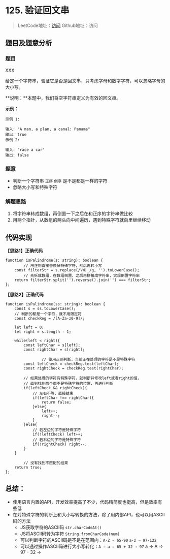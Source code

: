 # 125. 验证回文串

> LeetCode地址：[访问](https://leetcode-cn.com/problems/valid-palindrome/) 
Github地址：访问

## 题目及题意分析

### 题目

XXX

给定一个字符串，验证它是否是回文串，只考虑字母和数字字符，可以忽略字母的大小写。

**说明：**本题中，我们将空字符串定义为有效的回文串。

**示例：**

```
示例 1:

输入: "A man, a plan, a canal: Panama"
输出: true
示例 2:

输入: "race a car"
输出: false
```

### 题意

- 判断一个字符串 `正序`  `倒序` 是不是都是一样的字符
- 忽略大小写和特殊字符

### 解题思路

1. 将字符串转成数组，再倒置一下之后在和正序的字符串做比较
2. 用两个指针，从数组的两头向中间遍历，遇到特殊字符就向里继续移动

## 代码实现

**【思路1】正确代码**

```tsx
function isPalindrome(s: string): boolean {
		// 用正则直接替换掉特殊字符，然后再转小写
    const filterStr = s.replace(/\W|_/g, '').toLowerCase();
		// 先拆成数组，在数组倒置，之后再拼接成字符串，实现倒置字符串
    return filterStr.split('').reverse().join('') === filterStr;
};
```

**【思路2】正确代码**

```tsx
function isPalindrome(ss: string): boolean {
    const s = ss.toLowerCase();
    // 判断的都是一个字符，就不用限定符
    const checkReg = /[A-Za-z0-9]/;

    let left = 0;
    let right = s.length - 1;

    while(left < right){
        const leftChar = s[left];
        const rightChar = s[right];

				// 使用正则判断，当前正在处理的字符是不是特殊字符
        const leftCheck = checkReg.test(leftChar);
        const rightCheck = checkReg.test(rightChar);

        // 如果处理的字符有特殊字符，就判断并修改left或者right的值，
        // 直到找到两个都不是特殊字符的位置，再进行判断
        if(leftCheck && rightCheck){
            // 左右不等，直接结束
            if(leftChar !== rightChar){
                return false;
            }else{
                left++;
                right--;
            }
        }else{
            // 若左边的字符是特殊字符
            if(!leftCheck) left++;
            // 若右边的字符是特殊字符
            if(!rightCheck) right--;
        }
    }

		// 没有找到不匹配的结果
    return true;
};

```

## 总结：

- 使用语言内置的API，开发效率提高了不少，代码精简度也挺高，但是效率有些低
- 在对特殊字符的判断上和大小写转换的方法，除了用内部API，也可以用ASCII码的方法
    - JS获取字符的ASCII码 `str.charCodeAt()`
    - JS将ASCII码转为字符 `String.fromCharCode(num)`
    - 可以判断字符的ASCII码是不是在范围内：`A-Z ⇒ 65-90`    `a-z ⇒ 97-122`
    - 可以通过操作ASCII码进行大小写转化：`A → a ⇒ 65 + 32 → 97`  a → A ⇒ 97 - 32 →